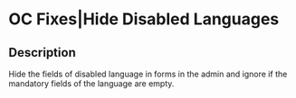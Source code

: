 #  OC Fixes|Hide Disabled Languages

## Description
Hide the fields of disabled language ​​in forms in the admin and ignore if the mandatory fields of the language are empty.
